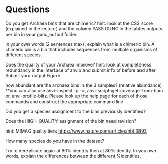 # Questions
Do you get Archaea bins that are chimeric?
hint: look at the CSS score (explained in the lecture) and the column PASS GUNC in the tables outputs per bin in your gunc_output folder.


In your own words (2 sentences max), explain what is a chimeric bin.
A chimeric bin is a bin that includes sequences from multiple organisms of different species. 


Does the quality of your Archaea improve?
hint: look at completeness redundancy in the interface of anvio and submit info of before and after
Submit your output Figure


how abundant are the archaea bins in the 3 samples? (relative abundance)
**you can also use anvi-inspect -p -c, anvi-script-get-coverage-from-bam or, anvi-profile-blitz. Please look up the help page for each of those commands and construct the appropriate command line



Did you get a species assignment to the  bins previously identified?

Does the HIGH-QUALITY assignment of the bin need revision?

hint: MIMAG quality tiers https://www.nature.com/articles/nbt.3893


How many species do you have in the dataset?

Try to dereplicate again at 90% identity then at 80%identity. In you own words, explain the differences between the different %identities.

